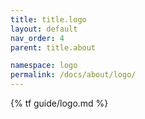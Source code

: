 ```yaml
---
title: title.logo
layout: default
nav_order: 4
parent: title.about

namespace: logo
permalink: /docs/about/logo/
---
```

{% tf guide/logo.md %}